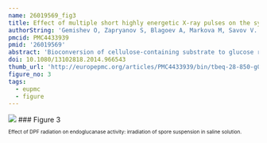 ```yaml
---
name: 26019569_fig3
title: Effect of multiple short highly energetic X-ray pulses on the synthesis of endoglucanase by a mutant strain of Trichoderma reesei-M7.
authorString: 'Gemishev O, Zapryanov S, Blagoev A, Markova M, Savov V.'
pmcid: PMC4433939
pmid: '26019569'
abstract: 'Bioconversion of cellulose-containing substrate to glucose represents an important area of modern biotechnology. Enzymes for the degradation of the polysaccharide part of biomass have been produced, mostly by fungi belonging to genus Trichoderma. Studies were carried out with the mutant strain Trichoderma reesei-M7, a cellulase producer. Spores of the enzyme producer were irradiated with different doses of characteristic X-ray radiation from metallic tungsten (mainly the W Kα1 and Kα2 lines) with a high dose rate. The latter is a specific property of the dense plasma focus (DPF) device, which has pulsed operation and thus gives short and highly energetic pulses of multiple types of rays and particles. In this case, we focused our study on the influence of hard X-rays. The doses of X-rays absorbed by the spores varied in the range of approximately 5-11,000 mSv measured with thermoluminescent dosimeters (TLD). The influence of the applied doses in combination with exceptionally high dose rates (in the order of tens of millisieverts per microsecond) on the activity of the produced endoglucanase, amount of biomass and extra-cellular protein, was studied in batch cultivation conditions. In the dose range of 200-1200 mSv, some enhancement of endoglucanase activity was obtained: around 18%-32%, despite the drop of the biomass amount, compared with the untreated material.'
doi: 10.1080/13102818.2014.966543
thumb_url: 'http://europepmc.org/articles/PMC4433939/bin/tbeq-28-850-g003.gif'
figure_no: 3
tags:
  - eupmc
  - figure
---
```

<img src='http://europepmc.org/articles/PMC4433939/bin/tbeq-28-850-g003.jpg' style='max-height: 300px'>
### Figure 3
<p style='font-size: 10px;'>Effect of DPF radiation on endoglucanase activity: irradiation of spore suspension in saline solution.</p>